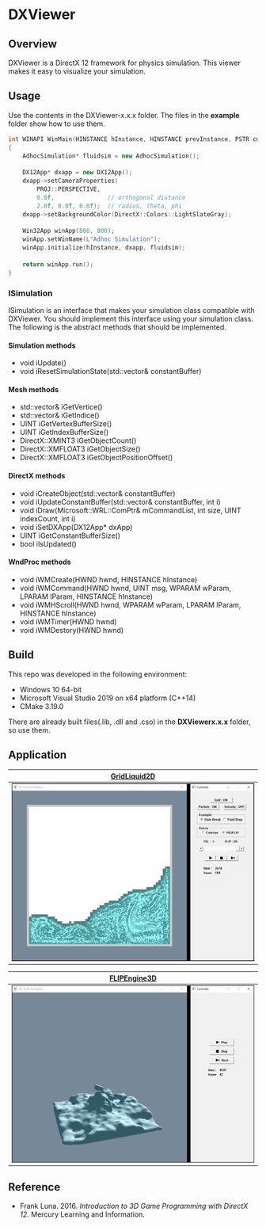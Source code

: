 # DXViewer
## Overview
DXViewer is a DirectX 12 framework for physics simulation. This viewer makes it easy to visualize your simulation.

## Usage
Use the contents in the DXViewer-x.x.x folder. The files in the **example** folder show how to use them.

```c++
int WINAPI WinMain(HINSTANCE hInstance, HINSTANCE prevInstance, PSTR cmdLine, int showCmd)
{
    AdhocSimulation* fluidsim = new AdhocSimulation();

    DX12App* dxapp = new DX12App();
    dxapp->setCameraProperties(
        PROJ::PERSPECTIVE, 
        0.0f,               // orthogonal distance
        2.0f, 0.0f, 0.0f);  // radius, theta, phi
    dxapp->setBackgroundColor(DirectX::Colors::LightSlateGray);

    Win32App winApp(800, 800);
    winApp.setWinName(L"Adhoc Simulation");
    winApp.initialize(hInstance, dxapp, fluidsim);

    return winApp.run();
}
```

### ISimulation
ISimulation is an interface that makes your simulation class compatible with DXViewer. You should implement this interface using your simulation class. The following is the abstract methods that should be implemented.

#### Simulation methods
* void iUpdate()
* void iResetSimulationState(std::vector<ConstantBuffer>& constantBuffer)

#### Mesh methods
* std::vector<Vertex>& iGetVertice()
* std::vector<unsigned int>& iGetIndice()
* UINT iGetVertexBufferSize()
* UINT iGetIndexBufferSize()
* DirectX::XMINT3 iGetObjectCount()
* DirectX::XMFLOAT3 iGetObjectSize()
* DirectX::XMFLOAT3 iGetObjectPositionOffset()
  
#### DirectX methods
* void iCreateObject(std::vector<ConstantBuffer>& constantBuffer)
* void iUpdateConstantBuffer(std::vector<ConstantBuffer>& constantBuffer, int i)
* void iDraw(Microsoft::WRL::ComPtr<ID3D12GraphicsCommandList>& mCommandList, int size, UINT indexCount, int i)
* void iSetDXApp(DX12App* dxApp)
* UINT iGetConstantBufferSize()
* bool iIsUpdated()

#### WndProc methods
* void iWMCreate(HWND hwnd, HINSTANCE hInstance)
* void iWMCommand(HWND hwnd, UINT msg, WPARAM wParam, LPARAM lParam, HINSTANCE hInstance)
* void iWMHScroll(HWND hwnd, WPARAM wParam, LPARAM lParam, HINSTANCE hInstance)
* void iWMTimer(HWND hwnd)
* void iWMDestory(HWND hwnd)

## Build
This repo was developed in the following environment:
* Windows 10 64-bit
* Microsoft Visual Studio 2019 on x64 platform (C++14)
* CMake 3.19.0

There are already built files(.lib, .dll and .cso) in the **DXViewerx.x.x** folder, so use them.
  
## Application
|[GridLiquid2D](https://github.com/jklee95/GridLiquid2D)|
|:---:|
|<img src="docs/images/gridliquid2d.png" width="100%" height="100%">|

|[FLIPEngine3D](https://github.com/jklee95/FLIPEngine3D)|
|:---:|
|<img src="docs/images/flipengine3d.png" width="100%" height="100%">|


## Reference
* Frank Luna. 2016. _Introduction to 3D Game Programming with DirectX 12_. Mercury Learning and Information.
